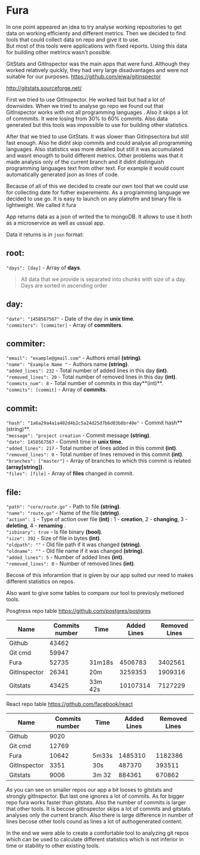 Fura
===================

In one point appeared an idea to try analyse working repositories to get data on working efficienty and different metrics. Then we decided to find tools that could collect data on repo and give it to use.  
But most of this tools were applications with fixed reports. Using this data for building other metrircs wasn't possible.

GitStats and GitInspector was the main apps that were fund. Although they worked relatively quickly, they had very large disadvantages and were not suitable for our purposes.
https://github.com/ejwa/gitinspector

http://gitstats.sourceforge.net/

First we tried to use GitInspector. He worked fast but had a lot of downsides. When we tried to analyse go repo we found out that GitInspector works with not all programming languages . Also it skips a lot of commmits. It were losing from 30% to 60% commits. Also data generated but this tools was impossible to use for building other statistics. 

After that we tried to use GitStats. It was slower than GitInpsectora but still fast enough. Also he didnt skip commits and could analyse all programming languages. Also statistics was more detailed but still it was accumulated and wasnt enougth to build different metrics.  Other problems was that it made analysis only of the current branch and it didnt distinguish programming languages text from other text. For example it would count automatically generated json as lines of code.

Because of all of this we decided to create our own tool that we could use for collecting date for futher experements. As a programming language we decided to use go. It is easy to launch on any platrofm and binary file is lightweight. 
We called it fura

App returns data as a json of writed the to mongoDB. It allows to use it both as a microservice as well as ussual app. 

Data it returns is in `json` format:


## root:
`"days": [day]`  - Array of **days**.

> All data that we provide is separated into chunks with size of a day. Days are sorted in ascending order 

## day:
`"date": "1458567567"` - Date of the day in **unix time**.  
`"commiters": [commiter]` - Array of **commiters**.  


## commiter: 
`"email": "example@gmail.com"` - Authors email **(string)**.  
`"name": "Example Name "`  -  Authors name **(string)**.  
`"added_lines": 232` - Total number of added lines in this day **(int)**.  
`"removed_lines": 20` - Total number of removed lines in this day **(int)**.  
`"commits_num": 8` - Total number of commits in this day**(int)**.  
`"commits": [commit]`  - Array of **commits**.  
   

## commit:
`"hash": "1a6a29a4a1a402d4b2c5a24d25d7b6d03b8br40e"` - Commit hash**(string)**.  
`"message": "project creation`  - Commit message **(string)**.  
`"date": 1458567567` - Commit time in **unix time**.  
`"added_lines": 217` - Total number of lines added in this commit **(int)**.  
`"removed_lines": 0` - Total number of lines removed in this commit **(int)**.  
`"branches": ["master"]` - Array of branches to which this commit is related **(array[string])**.  
`"files": [file]`  - Array of **files** changed in commit.  

## file:
 `"path": "core/route.go"` - Path to file **(string)**.  
`"name": "route.go"` - Name of the file **(string)**.  
`"action": 1` - Type of action over file **(int)** : 1 - **creation**, 2 - **changing**, 3 - **deleting**, 4 - **renaming** .  
 `"isbinary": true` - Is file binary **(bool)**.  
 `"size": 392` - Size of file in bytes **(int)**.  
 `"oldpath": ""` - Old file path if it was changed **(string)**.  
 `"oldname": ""` - Old file name if it was changed **(string)**.  
 `"added_lines": 5` - Number of added lines **(int)**.  
 `"removed_lines": 0` - Number of removed lines **(int)**.  

Becose of this inforamtion that is given by our app suited our need to makes different statistics on repos.  

Also want to give some tables to compare our tool to previosly metioned tools.

Posgtress repo table 
https://github.com/postgres/postgres

| Name | Commits number| Time | Added Lines | Removed Lines |
|------|---------|------|-----|------|
| Github | 43462  | |||
| Git cmd | 59947  ||||
| Fura  | 52735 |31m18s| 4506783 | 3402561 |
| GitInspector |  26341 | 20m|3259353|1909316|
| Gitstats | 43425 |33m 42s| 10107314 | 7127229 |


React repo table 
https://github.com/facebook/react

| Name | Commits number| Time | Added Lines | Removed Lines |
|------|---------|------|-----|------|
| Github | 9020  | |||
| Git cmd | 12769  ||||
| Fura  | 10642 |5m33s| 1485310 | 1182386 |
| GitInspector |3351 |30s|487370|393511|
| Gitstats | 9006 |3m 32| 884361 | 670862 |

As you can see on smaller repos our app a bit looses to gitstats and strongly gitInspector. But last one ignores a lot of commits. As for bigger repo fura works faster than gitstats. Also the number of commits is larger that other tools. It is becose gitInspector skips a lot of commits and gitstats analyses only the current branch.  Also there is large difference in number of lines becose other tools cound as lines a lot of authogenerated content. 

In the end we were able to create a comfortable tool to analyzing git repos which can be used to  calculate different statistics which is not inferior in time or stability to other existing tools. 
